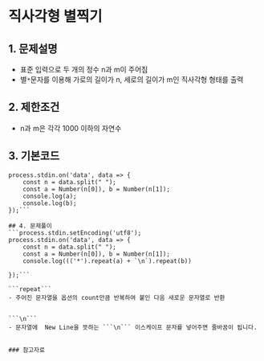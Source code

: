 # 직사각형 별찍기

## 1. 문제설명
 + 표준 입력으로 두 개의 정수 n과 m이 주어짐
 + 별```*```문자를 이용해 가로의 길이가 n, 세로의 길이가 m인 직사각형 형태를 출력
  
## 2. 제한조건
 + n과 m은 각각 1000 이하의 자연수
  
## 3. 기본코드
```process.stdin.setEncoding('utf8');
process.stdin.on('data', data => {
    const n = data.split(" ");
    const a = Number(n[0]), b = Number(n[1]);
    console.log(a);
    console.log(b);
});```
 
## 4. 문제풀이
```process.stdin.setEncoding('utf8');
process.stdin.on('data', data => {
    const n = data.split(" ");
    const a = Number(n[0]), b = Number(n[1]);
    console.log((('*').repeat(a) + `\n`).repeat(b))
    
});```

```repeat```
- 주어진 문자열을 옵션의 count만큼 반복하여 붙인 다음 새로운 문자열로 반환
 
 
```\n```
- 문자열에  New Line을 뜻하는 ```\n``` 이스케이프 문자를 넣어주면 줄바꿈이 됩니다.

 
### 참고자료
